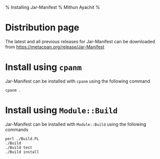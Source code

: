 % Installing Jar-Manifest
% Mithun Ayachit
%

# Distribution page

The latest and all previous releases for Jar-Manifest can be downloaded
from https://metacpan.org/release/Jar-Manifest

# Install using `cpanm`

Jar-Manifest can be installed with `cpanm` using the following command

    cpanm .

# Install using `Module::Build`

Jar-Manifest can be installed with `Module::Build` using the following
commands

    perl ./Build.PL
    ./Build
    ./Build test
    ./Build install
